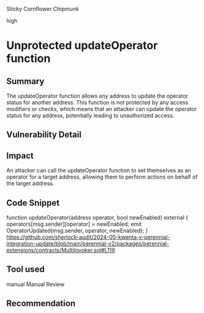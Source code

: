 Sticky Cornflower Chipmunk

high

# Unprotected updateOperator function

## Summary
The updateOperator function allows any address to update the operator status for another address. This function is not protected by any access modifiers or checks, which means that an attacker can update the operator status for any address, potentially leading to unauthorized access.

## Vulnerability Detail

## Impact
An attacker can call the updateOperator function to set themselves as an operator for a target address, allowing them to perform actions on behalf of the target address.

## Code Snippet
function updateOperator(address operator, bool newEnabled) external {
        operators[msg.sender][operator] = newEnabled;
        emit OperatorUpdated(msg.sender, operator, newEnabled);
    }
https://github.com/sherlock-audit/2024-05-kwenta-x-perennial-integration-update/blob/main/perennial-v2/packages/perennial-extensions/contracts/MultiInvoker.sol#L119

## Tool used
manual
Manual Review

## Recommendation
